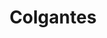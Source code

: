 ---
title: "Colgantes"
draft: false
description : "Colgantes"
menu:
  main:
    identifier: 'colgantes'
    parent: 'aros'
    weight: 30
---